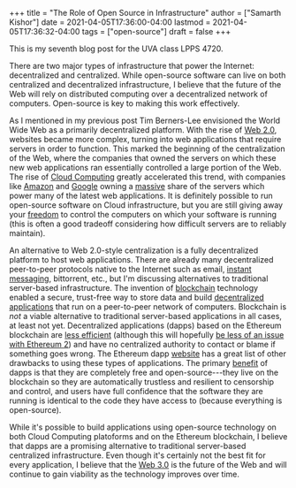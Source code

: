 +++
title = "The Role of Open Source in Infrastructure"
author = ["Samarth Kishor"]
date = 2021-04-05T17:36:00-04:00
lastmod = 2021-04-05T17:36:32-04:00
tags = ["open-source"]
draft = false
+++

This is my seventh blog post for the UVA class LPPS 4720.

There are two major types of infrastructure that power the Internet: decentralized and centralized. While open-source software can live on both centralized and decentralized infrastructure, I believe that the future of the Web will rely on distributed computing over a decentralized network of computers. Open-source is key to making this work effectively.

As I mentioned in my previous post Tim Berners-Lee envisioned the World Wide Web as a primarily decentralized platform. With the rise of [Web 2.0](https://en.wikipedia.org/wiki/Web%5F2.0), websites became more complex, turning into web applications that require servers in order to function. This marked the beginning of the centralization of the Web, where the companies that owned the servers on which these new web applications ran essentially controlled a large portion of the Web. The rise of [Cloud Computing](https://xkcd.com/908/) greatly accelerated this trend, with companies like [Amazon](https://aws.amazon.com/) and [Google](https://cloud.google.com/) owning a [massive](https://www.theverge.com/2020/11/25/21719396/amazon-web-services-aws-outage-down-internet) share of the servers which power many of the latest web applications. It is definitely possible to run open-source software on Cloud infrastructure, but you are still giving away your [freedom](https://www.gnu.org/philosophy/who-does-that-server-really-serve.en.html) to control the computers on which your software is running (this is often a good tradeoff considering how difficult servers are to reliably maintain).

An alternative to Web 2.0-style centralization is a fully decentralized platform to host web applications. There are already many decentralized peer-to-peer protocols native to the Internet such as email, [instant messaging](https://en.wikipedia.org/wiki/Internet%5FRelay%5FChat), bittorrent, etc., but I'm discussing alternatives to traditional server-based infrastructure. The invention of [blockchain](https://www.investopedia.com/terms/b/blockchain.asp) technology enabled a secure, trust-free way to store data and build [decentralized applications](https://ethereum.org/en/dapps/) that run on a peer-to-peer network of computers. Blockchain is _not_ a viable alternative to traditional server-based applications in all cases, at least not yet. Decentralized applications (dapps) based on the Ethereum blockchain are [less efficient](https://www.investopedia.com/terms/p/proof-work.asp) (although this will hopefully [be less of an issue with Ethereum 2](https://ethereum.org/en/developers/docs/consensus-mechanisms/pos/)) and have no centralized authority to contact or blame if something goes wrong. The Ethereum dapp [website](https://ethereum.org/en/developers/docs/dapps/#implications-of-dapp-development) has a great list of other drawbacks to using these types of applications. The primary [benefit](https://ethereum.org/en/developers/docs/dapps/#benefits-of-dapp-development) of dapps is that they are completely free and open-source---they live on the blockchain so they are automatically trustless and resilient to censorship and control, and users have full confidence that the software they are running is identical to the code they have access to (because everything is open-source).

While it's possible to build applications using open-source technology on both Cloud Computing platoforms and on the Ethereum blockchain, I believe that dapps are a promising alternative to traditional server-based centralized infrastructure. Even though it's certainly not the best fit for every application, I believe that the [Web 3.0](https://www.forbes.com/sites/forbestechcouncil/2020/01/06/what-is-web-3-0/?sh=860d1de58dfb) is the future of the Web and will continue to gain viability as the technology improves over time.
